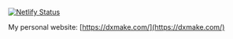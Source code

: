[![Netlify Status](https://api.netlify.com/api/v1/badges/278baa63-4e7e-403e-814c-4b6cd255c93d/deploy-status)](https://app.netlify.com/sites/wonderful-goodall-60ad51/deploys)

My personal website: [https://dxmake.com/](https://dxmake.com/)

